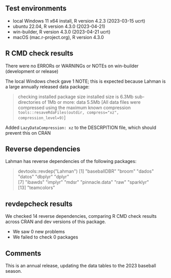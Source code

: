 ## Test environments
* local Windows 11 x64 install, R version 4.2.3 (2023-03-15 ucrt)
* ubuntu 22.04, R version 4.3.0 (2023-04-21)
* win-builder, R version 4.3.0 (2023-04-21 ucrt)
* macOS (mac.r-project.org), R version 4.3.0

## R CMD check results
There were no ERRORs or WARNINGs or NOTEs on win-builder (development or release)

The local Windows check gave 1 NOTE; this is expected because Lahman is a large annually released data package:  

> checking installed package size
>    installed size is  6.3Mb
>    sub-directories of 1Mb or more:
>      data   5.5Mb
>[All data files were compressed using the maximum known compression `tools::resaveRdaFiles(outdir, compress="xz", compression_level=9)`]

Added `LazyDataCompression: xz` to the DESCRPITION file, which should prevent this on CRAN

## Reverse dependencies

Lahman has reverse dependencies of the following packages:

> devtools::revdep("Lahman")
 [1] "baseballDBR"   "broom"         "dados"         "datos"         "dbplyr"        "dplyr"        
 [7] "ibawds"        "implyr"        "mdsr"          "pinnacle.data" "raw"           "sparklyr"     
[13] "teamcolors"   

## revdepcheck results

We checked 14 reverse dependencies, comparing R CMD check results across CRAN and dev versions of this package.

 * We saw 0 new problems
 * We failed to check 0 packages


## Comments
This is an annual release, updating the data tables to the 2023 baseball season.

